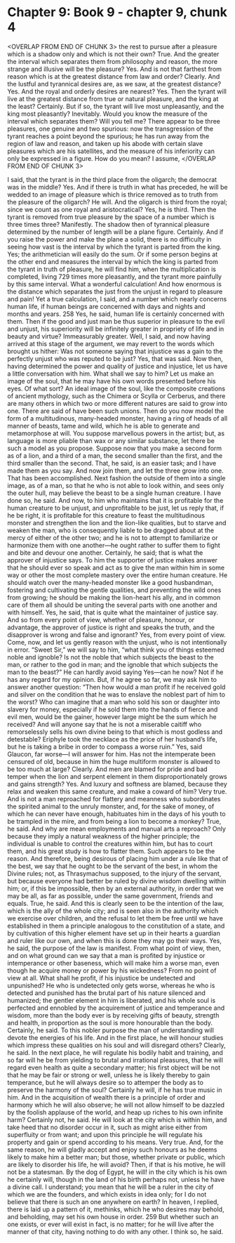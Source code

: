 # Chapter 9: Book 9 - chapter 9, chunk 4

<OVERLAP FROM END OF CHUNK 3>
the rest to pursue after a pleasure which is a shadow only and which is not their own? True. And the greater the interval which separates them from philosophy and reason, the more strange and illusive will be the pleasure? Yes. And is not that farthest from reason which is at the greatest distance from law and order? Clearly. And the lustful and tyrannical desires are, as we saw, at the greatest distance? Yes. And the royal and orderly desires are nearest? Yes. Then the tyrant will live at the greatest distance from true or natural pleasure, and the king at the least? Certainly. But if so, the tyrant will live most unpleasantly, and the king most pleasantly? Inevitably. Would you know the measure of the interval which separates them? Will you tell me? There appear to be three pleasures, one genuine and two spurious: now the transgression of the tyrant reaches a point beyond the spurious; he has run away from the region of law and reason, and taken up his abode with certain slave pleasures which are his satellites, and the measure of his inferiority can only be expressed in a figure. How do you mean? I assume,
</OVERLAP FROM END OF CHUNK 3>

I said, that the tyrant is in the third place from the oligarch; the democrat was in the middle? Yes. And if there is truth in what has preceded, he will be wedded to an image of pleasure which is thrice removed as to truth from the pleasure of the oligarch? He will. And the oligarch is third from the royal; since we count as one royal and aristocratical? Yes, he is third. Then the tyrant is removed from true pleasure by the space of a number which is three times three? Manifestly. The shadow then of tyrannical pleasure determined by the number of length will be a plane figure. Certainly. And if you raise the power and make the plane a solid, there is no difficulty in seeing how vast is the interval by which the tyrant is parted from the king. Yes; the arithmetician will easily do the sum. Or if some person begins at the other end and measures the interval by which the king is parted from the tyrant in truth of pleasure, he will find him, when the multiplication is completed, living 729 times more pleasantly, and the tyrant more painfully by this same interval. What a wonderful calculation! And how enormous is the distance which separates the just from the unjust in regard to pleasure and pain! Yet a true calculation, I said, and a number which nearly concerns human life, if human beings are concerned with days and nights and months and years. 258 Yes, he said, human life is certainly concerned with them. Then if the good and just man be thus superior in pleasure to the evil and unjust, his superiority will be infinitely greater in propriety of life and in beauty and virtue? Immeasurably greater. Well, I said, and now having arrived at this stage of the argument, we may revert to the words which brought us hither: Was not someone saying that injustice was a gain to the perfectly unjust who was reputed to be just? Yes, that was said. Now then, having determined the power and quality of justice and injustice, let us have a little conversation with him. What shall we say to him? Let us make an image of the soul, that he may have his own words presented before his eyes. Of what sort? An ideal image of the soul, like the composite creations of ancient mythology, such as the Chimera or Scylla or Cerberus, and there are many others in which two or more different natures are said to grow into one. There are said of have been such unions. Then do you now model the form of a multitudinous, many-headed monster, having a ring of heads of all manner of beasts, tame and wild, which he is able to generate and metamorphose at will. You suppose marvellous powers in the artist; but, as language is more pliable than wax or any similar substance, let there be such a model as you propose. Suppose now that you make a second form as of a lion, and a third of a man, the second smaller than the first, and the third smaller than the second. That, he said, is an easier task; and I have made them as you say. And now join them, and let the three grow into one. That has been accomplished. Next fashion the outside of them into a single image, as of a man, so that he who is not able to look within, and sees only the outer hull, may believe the beast to be a single human creature. I have done so, he said. And now, to him who maintains that it is profitable for the human creature to be unjust, and unprofitable to be just, let us reply that, if he be right, it is profitable for this creature to feast the multitudinous monster and strengthen the lion and the lion-like qualities, but to starve and weaken the man, who is consequently liable to be dragged about at the mercy of either of the other two; and he is not to attempt to familiarize or harmonize them with one another⁠—he ought rather to suffer them to fight and bite and devour one another. Certainly, he said; that is what the approver of injustice says. To him the supporter of justice makes answer that he should ever so speak and act as to give the man within him in some way or other the most complete mastery over the entire human creature. He should watch over the many-headed monster like a good husbandman, fostering and cultivating the gentle qualities, and preventing the wild ones from growing; he should be making the lion-heart his ally, and in common care of them all should be uniting the several parts with one another and with himself. Yes, he said, that is quite what the maintainer of justice say. And so from every point of view, whether of pleasure, honour, or advantage, the approver of justice is right and speaks the truth, and the disapprover is wrong and false and ignorant? Yes, from every point of view. Come, now, and let us gently reason with the unjust, who is not intentionally in error. “Sweet Sir,” we will say to him, “what think you of things esteemed noble and ignoble? Is not the noble that which subjects the beast to the man, or rather to the god in man; and the ignoble that which subjects the man to the beast?” He can hardly avoid saying Yes⁠—can he now? Not if he has any regard for my opinion. But, if he agree so far, we may ask him to answer another question: “Then how would a man profit if he received gold and silver on the condition that he was to enslave the noblest part of him to the worst? Who can imagine that a man who sold his son or daughter into slavery for money, especially if he sold them into the hands of fierce and evil men, would be the gainer, however large might be the sum which he received? And will anyone say that he is not a miserable caitiff who remorselessly sells his own divine being to that which is most godless and detestable? Eriphyle took the necklace as the price of her husband’s life, but he is taking a bribe in order to compass a worse ruin.” Yes, said Glaucon, far worse⁠—I will answer for him. Has not the intemperate been censured of old, because in him the huge multiform monster is allowed to be too much at large? Clearly. And men are blamed for pride and bad temper when the lion and serpent element in them disproportionately grows and gains strength? Yes. And luxury and softness are blamed, because they relax and weaken this same creature, and make a coward of him? Very true. And is not a man reproached for flattery and meanness who subordinates the spirited animal to the unruly monster, and, for the sake of money, of which he can never have enough, habituates him in the days of his youth to be trampled in the mire, and from being a lion to become a monkey? True, he said. And why are mean employments and manual arts a reproach? Only because they imply a natural weakness of the higher principle; the individual is unable to control the creatures within him, but has to court them, and his great study is how to flatter them. Such appears to be the reason. And therefore, being desirous of placing him under a rule like that of the best, we say that he ought to be the servant of the best, in whom the Divine rules; not, as Thrasymachus supposed, to the injury of the servant, but because everyone had better be ruled by divine wisdom dwelling within him; or, if this be impossible, then by an external authority, in order that we may be all, as far as possible, under the same government, friends and equals. True, he said. And this is clearly seen to be the intention of the law, which is the ally of the whole city; and is seen also in the authority which we exercise over children, and the refusal to let them be free until we have established in them a principle analogous to the constitution of a state, and by cultivation of this higher element have set up in their hearts a guardian and ruler like our own, and when this is done they may go their ways. Yes, he said, the purpose of the law is manifest. From what point of view, then, and on what ground can we say that a man is profited by injustice or intemperance or other baseness, which will make him a worse man, even though he acquire money or power by his wickedness? From no point of view at all. What shall he profit, if his injustice be undetected and unpunished? He who is undetected only gets worse, whereas he who is detected and punished has the brutal part of his nature silenced and humanized; the gentler element in him is liberated, and his whole soul is perfected and ennobled by the acquirement of justice and temperance and wisdom, more than the body ever is by receiving gifts of beauty, strength and health, in proportion as the soul is more honourable than the body. Certainly, he said. To this nobler purpose the man of understanding will devote the energies of his life. And in the first place, he will honour studies which impress these qualities on his soul and will disregard others? Clearly, he said. In the next place, he will regulate his bodily habit and training, and so far will he be from yielding to brutal and irrational pleasures, that he will regard even health as quite a secondary matter; his first object will be not that he may be fair or strong or well, unless he is likely thereby to gain temperance, but he will always desire so to attemper the body as to preserve the harmony of the soul? Certainly he will, if he has true music in him. And in the acquisition of wealth there is a principle of order and harmony which he will also observe; he will not allow himself to be dazzled by the foolish applause of the world, and heap up riches to his own infinite harm? Certainly not, he said. He will look at the city which is within him, and take heed that no disorder occur in it, such as might arise either from superfluity or from want; and upon this principle he will regulate his property and gain or spend according to his means. Very true. And, for the same reason, he will gladly accept and enjoy such honours as he deems likely to make him a better man; but those, whether private or public, which are likely to disorder his life, he will avoid? Then, if that is his motive, he will not be a statesman. By the dog of Egypt, he will! in the city which is his own he certainly will, though in the land of his birth perhaps not, unless he have a divine call. I understand; you mean that he will be a ruler in the city of which we are the founders, and which exists in idea only; for I do not believe that there is such an one anywhere on earth? In heaven, I replied, there is laid up a pattern of it, methinks, which he who desires may behold, and beholding, may set his own house in order. 259 But whether such an one exists, or ever will exist in fact, is no matter; for he will live after the manner of that city, having nothing to do with any other. I think so, he said.